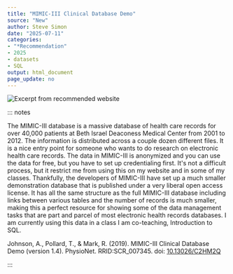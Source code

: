 ```yaml
---
title: "MIMIC-III Clinical Database Demo"
source: "New"
author: Steve Simon
date: "2025-07-11"
categories: 
- "*Recommendation"
- 2025
- datasets
- SQL
output: html_document
page_update: no
---
```


![](http://www.pmean.com/new-images/25/mimic-demo-01.png "Excerpt from recommended website")

::: notes

The MIMIC-III database is a massive database of health care records for over 40,000 patients at Beth Israel Deaconess Medical Center from 2001 to 2012. The information is distributed across a couple dozen different files. It is a nice entry point for someone who wants to do research on electronic health care records. The data in MIMIC-III is anonymized and you can use the data for free, but you have to set up credentialing first. It's not a difficult process, but it restrict me from using this on my website and in some of my classes. Thankfully, the developers of MIMIC-III have set up a much smaller demonstration database that is published under a very liberal open access license. It has all the same structure as the full MIMIC-III database including links between various tables and the number of records is much smaller, making this a perfect resource for showing some of the data management tasks that are part and parcel of most electronic health records databases. I am currently using this data in a class I am co-teaching, Introduction to SQL.

Johnson, A., Pollard, T., & Mark, R. (2019). MIMIC-III Clinical Database Demo (version 1.4). PhysioNet. RRID:SCR_007345. doi: [10.13026/C2HM2Q][ref-johnson-2019]

[ref-johnson-2019]: https://doi.org/10.13026/C2HM2Q
:::
